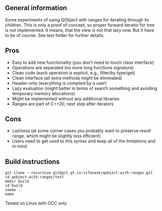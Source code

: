## General information
Some experiments of using QObject with ranges for iterating through its children. This is only a proof of concept, so proper forward iterator for tree is not implemented. It means, that the view is not that lazy now. But it have to be of course.
See test folder for further details.

## Pros
* Easy to add new functionality (you don't need to touch class interface)
* Operations are separated (no more long functions signature)
* Clean code (each operation is explicit, e.g., filter/by type/get)
* Clean interface (all extra methods might be eliminated)
* Header-only (everything is compiled by a user)
* Lazy evaluation (might better in terms of search something and avoiding temporary memory allocations)
* Might be implemented without any additional libraries
* Ranges are part of C++20, next step after iterators

## Cons
* Laziness (at some corner cases you probably want to preserve result range, which might be slightly less efficient)
* Users need to get used to this syntax and keep all of the limitations and in mind

## Build instructions
```
git clone --recursive git@git.qt.io:vifanask/qobject-with-ranges.git
cd qobject-with-ranges/test
mkdir build
cd build
cmake ..
make
```
Tested on Linux with GCC only.
